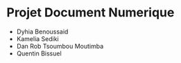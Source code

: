 # Projet Document Numerique
* Dyhia Benoussaid 
* Kamelia Sediki 
* Dan Rob Tsoumbou Moutimba
* Quentin Bissuel
